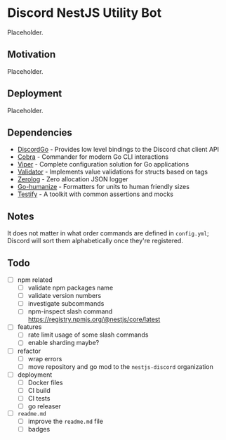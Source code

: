 # Discord NestJS Utility Bot

Placeholder.

## Motivation

Placeholder.

## Deployment

Placeholder.

## Dependencies

- [DiscordGo](https://github.com/bwmarrin/discordgo) - Provides low level bindings to the Discord chat client API
- [Cobra](https://github.com/spf13/cobra) - Commander for modern Go CLI interactions
- [Viper](https://github.com/spf13/viper) - Complete configuration solution for Go applications
- [Validator](https://github.com/go-playground/validator) - Implements value validations for structs based on tags
- [Zerolog](https://github.com/rs/zerolog) - Zero allocation JSON logger
- [Go-humanize](https://github.com/dustin/go-humanize) - Formatters for units to human friendly sizes
- [Testify](https://github.com/stretchr/testify) - A toolkit with common assertions and mocks

## Notes

It does not matter in what order commands are defined in `config.yml`; Discord will sort them alphabetically once they're registered.

## Todo

- [ ] npm related
  - [ ] validate npm packages name
  - [ ] validate version numbers
  - [ ] investigate subcommands
  - [ ] npm-inspect slash command https://registry.npmjs.org/@nestjs/core/latest

- [ ] features
  - [ ] rate limit usage of some slash commands
  - [ ] enable sharding maybe?

- [ ] refactor
  - [ ] wrap errors
  - [ ] move repository and go mod to the `nestjs-discord` organization

- [ ] deployment
  - [ ] Docker files
  - [ ] CI build
  - [ ] CI tests
  - [ ] go releaser

- [ ] `readme.md`
  - [ ] improve the `readme.md` file
  - [ ] badges
